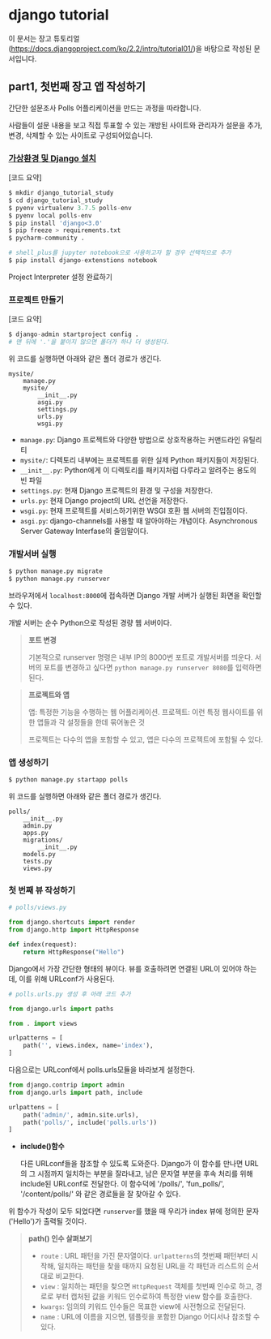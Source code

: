 # django tutorial

이 문서는 장고 튜토리얼(https://docs.djangoproject.com/ko/2.2/intro/tutorial01/)을 바탕으로 작성된 문서입니다.



## part1, 첫번째 장고 앱 작성하기

간단한 설문조사 Polls 어플리케이션을 만드는 과정을 따라합니다.

사람들이 설문 내용을 보고 직접 투표할 수 있는 개방된 사이트와 관리자가 설문을 추가, 변경, 삭제할 수 있는 사이트로 구성되어있습니다.



### [가상환경 및 Django 설치](https://github.com/JEONGSUJI/TIL/blob/master/Django/Djangogirls_tutorial.md) 

[코드 요약]

```python
$ mkdir django_tutorial_study
$ cd django_tutorial_study
$ pyenv virtualenv 3.7.5 polls-env
$ pyenv local polls-env
$ pip install 'django<3.0'
$ pip freeze > requirements.txt
$ pycharm-community .

# shell_plus를 jupyter notebook으로 사용하고자 할 경우 선택적으로 추가
$ pip install django-extenstions notebook
```

Project Interpreter 설정 완료하기



### 프로젝트 만들기

[코드 요약]

```python
$ django-admin startproject config .
# 맨 뒤에 '.'을 붙이지 않으면 폴더가 하나 더 생성된다.
```



위 코드를 실행하면 아래와 같은 폴더 경로가 생긴다.

```
mysite/
    manage.py
    mysite/
        __init__.py
        asgi.py
        settings.py
        urls.py
        wsgi.py
```

- `manage.py`:  Django 프로젝트와 다양한 방법으로 상호작용하는 커맨드라인 유틸리티
- `mysite/`: 디렉토리 내부에는 프로젝트를 위한 실제 Python 패키지들이 저장된다.
- `__init__.py`: Python에게 이 디렉토리를 패키지처럼 다루라고 알려주는 용도의 빈 파일
- `settings.py`: 현재 Django 프로젝트의 환경 및 구성을 저장한다.
- `urls.py`: 현재 Django project의 URL 선언을 저장한다.
- `wsgi.py`: 현재 프로젝트를 서비스하기위한 WSGI 호환 웹 서버의 진입점이다.
- `asgi.py`: django-channels를 사용할 때 알아야하는 개념이다. Asynchronous Server Gateway Interfase의 줄임말이다.



### 개발서버 실행

```python
$ python manage.py migrate
$ python manage.py runserver
```

브라우저에서 `localhost:8000`에 접속하면 Django 개발 서버가 실행된 화면을 확인할 수 있다.

개발 서버는 순수 Python으로 작성된 경량 웹 서버이다.



> **포트 변경**
>
> 기본적으로 runserver 명령은 내부 IP의 8000번 포트로 개발서버를 띄운다. 서버의 포트를 변경하고 싶다면 `python manage.py runserver 8080`를 입력하면 된다.



> **프로젝트와 앱**
>
> 앱: 특정한 기능을 수행하는 웹 어플리케이션. 프로젝트: 이런 특정 웹사이트를 위한 앱들과 각 설정들을 한데 묶어놓은 것
>
> 프로젝트는 다수의 앱을 포함할 수 있고, 앱은 다수의 프로젝트에 포함될 수 있다.



### 앱 생성하기

```python
$ python manage.py startapp polls
```



위 코드를 실행하면 아래와 같은 폴더 경로가 생긴다.

```
polls/
    __init__.py
    admin.py
    apps.py
    migrations/
        __init__.py
    models.py
    tests.py
    views.py
```



### 첫 번째 뷰 작성하기

```python
# polls/views.py

from django.shortcuts import render
from django.http import HttpResponse

def index(request):
    return HttpResponse("Hello")
```

Django에서 가장 간단한 형태의 뷰이다. 뷰를 호출하려면 연결된 URL이 있어야 하는데, 이를 위해 URLconf가 사용된다.



```python
# polls.urls.py 생성 후 아래 코드 추가

from django.urls import paths

from . import views

urlpatterns = [
    path('', views.index, name='index'),
]
```



다음으로는 URLconf에서 polls.urls모듈을 바라보게 설정한다.

```python
from django.contrip import admin
from django.urls import path, include

urlpattens = [
    path('admin/', admin.site.urls),
    path('polls/', include('polls.urls'))
]
```



- **include()함수**

  다른 URLconf들을 참조할 수 있도록 도와준다. Django가 이 함수를 만나면 URL의 그 시점까지 일치하는 부분을 잘라내고, 남은 문자열 부분을 후속 처리를 위해 include된 URLconf로 전달한다. 이 함수덕에 '/polls/', 'fun_polls/', '/content/polls/' 와 같은 경로들을 잘 찾아갈 수 있다.



위 함수가 작성이 모두 되었다면 `runserver`를 했을 때 우리가 index 뷰에 정의한 문자('Hello')가 출력될 것이다.



> **path() 인수 살펴보기**
>
> - `route` : URL 패턴을 가진 문자열이다. `urlpatterns`의 첫번째 패턴부터 시작해, 일치하는 패턴을 찾을 때까지 요청된 URL을 각 패턴과 리스트의 순서대로 비교한다. 
> - `view` : 일치하는 패턴을 찾으면 `HttpRequest` 객체를 첫번째 인수로 하고, 경로로 부터 캡처된 값을 키워드 인수로하여 특정한 view 함수를 호출한다.
> - `kwargs`: 임의의 키워드 인수들은 목표한 view에 사전형으로 전달된다.
> - `name` : URL에 이름을 지으면, 템플릿을 포함한 Django 어디서나 참조할 수 있다.